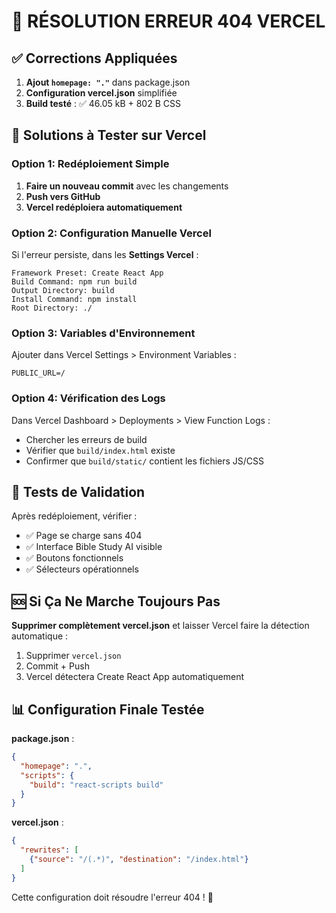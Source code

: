 # 🐛 RÉSOLUTION ERREUR 404 VERCEL

## ✅ Corrections Appliquées

1. **Ajout `homepage: "."`** dans package.json
2. **Configuration vercel.json** simplifiée 
3. **Build testé** : ✅ 46.05 kB + 802 B CSS

## 🔧 Solutions à Tester sur Vercel

### Option 1: Redéploiement Simple
1. **Faire un nouveau commit** avec les changements
2. **Push vers GitHub** 
3. **Vercel redéploiera automatiquement**

### Option 2: Configuration Manuelle Vercel
Si l'erreur persiste, dans les **Settings Vercel** :

```
Framework Preset: Create React App
Build Command: npm run build  
Output Directory: build
Install Command: npm install
Root Directory: ./
```

### Option 3: Variables d'Environnement
Ajouter dans Vercel Settings > Environment Variables :
```
PUBLIC_URL=/
```

### Option 4: Vérification des Logs
Dans Vercel Dashboard > Deployments > View Function Logs :
- Chercher les erreurs de build
- Vérifier que `build/index.html` existe
- Confirmer que `build/static/` contient les fichiers JS/CSS

## 🎯 Tests de Validation

Après redéploiement, vérifier :
- ✅ Page se charge sans 404
- ✅ Interface Bible Study AI visible
- ✅ Boutons fonctionnels
- ✅ Sélecteurs opérationnels

## 🆘 Si Ça Ne Marche Toujours Pas

**Supprimer complètement vercel.json** et laisser Vercel faire la détection automatique :
1. Supprimer `vercel.json`
2. Commit + Push
3. Vercel détectera Create React App automatiquement

## 📊 Configuration Finale Testée

**package.json** :
```json
{
  "homepage": ".",
  "scripts": {
    "build": "react-scripts build"
  }
}
```

**vercel.json** :
```json
{
  "rewrites": [
    {"source": "/(.*)", "destination": "/index.html"}
  ]
}
```

Cette configuration doit résoudre l'erreur 404 ! 🚀